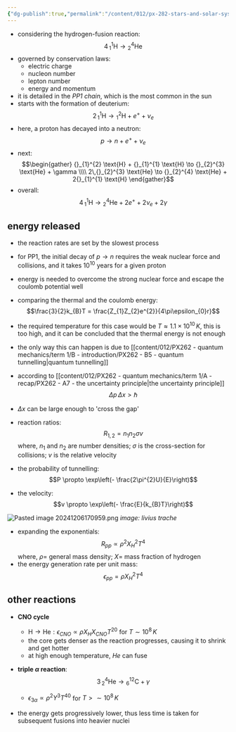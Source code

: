```yaml
---
{"dg-publish":true,"permalink":"/content/012/px-282-stars-and-solar-system/term-1-stars/d-stellar-structure-and-interiors/px-282-d7-pp-1-fusion-chain/","noteIcon":"1","created":"2025-08-27T13:14:15.643+01:00","updated":"2025-01-06T18:15:16.000+00:00"}
---
```


- considering the hydrogen-fusion reaction: 
$$4\,{}_{1}^{1}\text{H} \to {}_{2}^{4}\text{He}$$
- governed by conservation laws:
	- electric charge
	- nucleon number
	- lepton number
	- energy and momentum
- it is detailed in the *PP1 chain*, which is the most common in the sun
- starts with the formation of deuterium: 
$$2\,{}_{1}^{1} \text{H} \to {}_{1}^{2} \text{H} + e^{+} + \nu_{e}$$
- here, a proton has decayed into a neutron: 
$$p \to n + e^{+} + \nu_{e}$$
- next: 
$$\begin{gather}
	{}_{1}^{2} \text{H} + {}_{1}^{1} \text{H} \to {}_{2}^{3} \text{He} + \gamma \\\\
	 2\,{}_{2}^{3} \text{He} \to {}_{2}^{4} \text{He} + 2{}_{1}^{1} \text{H} 
\end{gather}$$
- overall: 
 $$4\,{}_{1}^{1} \text{H} \to {}_{2}^{4} \text{He} + 2e^{+} + 2\nu_{e} + 2\gamma$$
## energy released
- the reaction rates are set by the slowest process
- for PP1, the initial decay of $p\to n$ requires the weak nuclear force and collisions, and it takes $10^{10}$ years for a given proton
- energy is needed to overcome the strong nuclear force and escape the coulomb potential well
- comparing the thermal and the coulomb energy: 
$$\frac{3}{2}k_{B}T = \frac{Z_{1}Z_{2}e^{2}}{4\pi\epsilon_{0}r}$$
- the required temperature for this case would be $T\approx 1.1\times10^{10}\,K$, this is too high, and it can be concluded that the thermal energy is not enough

- the only way this can happen is due to [[content/012/PX262 - quantum mechanics/term 1/B - introduction/PX262 - B5 - quantum tunnelling\|quantum tunnelling]] 
- according to [[content/012/PX262 - quantum mechanics/term 1/A - recap/PX262 - A7 - the uncertainty principle\|the uncertainty principle]] 
$$\Delta p \, \Delta x > \hbar$$
- $\Delta x$ can be large enough to 'cross the gap'
- reaction ratios: 
$$R_{1,2} = n_{1}n_{2}\sigma v$$
	where, $n_{1}$ and $n_{2}$ are number densities; $\sigma$ is the cross-section for collisions; $v$ is the relative velocity
- the probability of tunnelling: 
$$P \propto \exp\left(- \frac{2\pi^{2}U}{E}\right)$$
- the velocity: 
$$v \propto \exp\left(- \frac{E}{k_{B}T}\right)$$

![Pasted image 20241206170959.png](/img/user/pics/Pasted%20image%2020241206170959.png)
*image: livius trache*

- expanding the exponentials: 
$$R_{pp}\propto \rho^{2}X_{H}^{2}T^{4}$$
	where, $\rho=$ general mass density; $X=$ mass fraction of hydrogen
- the energy generation rate per unit mass: 
$$\epsilon_{pp}= \rho X_H ^{2} T^4$$
## other reactions
- **CNO cycle** 
	- ${} \text{H}\to \text{He} : \epsilon_{CNO} \propto \rho X_{H} X_{CNO} T^{20} {}$ for $T\sim 10^{8}\,K$
	- the core gets denser as the reaction progresses, causing it to shrink and get hotter
	- at high enough temperature, $He$ can fuse
- **triple $\alpha$ reaction**: 
$$3 \, {}_{2}^{4} \text{He} \to {}_{6}^{12} \text{C} + \gamma$$
	- $\epsilon_{3\alpha} \propto \rho^{2} Y^{3} T^{40}$ for $T>\sim10^8\,K$

- the energy gets progressively lower, thus less time is taken for subsequent fusions into heavier nuclei